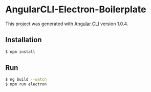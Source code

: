 # AngularCLI-Electron-Boilerplate
This project was generated with [Angular CLI](https://github.com/angular/angular-cli) version 1.0.4.

## Installation
```Bash
$ npm install
```

## Run
```Bash
$ ng build --watch
$ npm run electron
```
